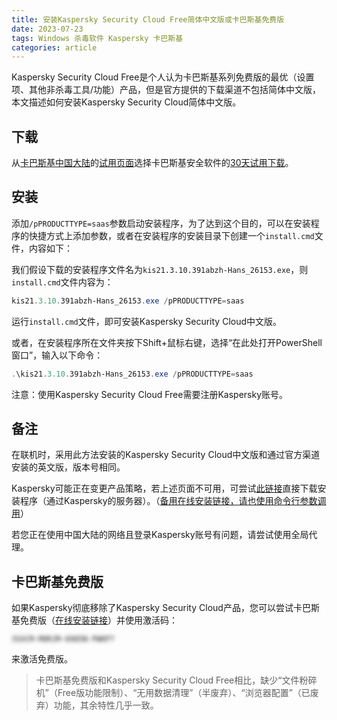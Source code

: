 ```yaml
---
title: 安装Kaspersky Security Cloud Free简体中文版或卡巴斯基免费版
date: 2023-07-23
tags: Windows 杀毒软件 Kaspersky 卡巴斯基
categories: article
---
```


Kaspersky Security Cloud Free是个人认为卡巴斯基系列免费版的最优（设置项、其他非杀毒工具/功能）产品，但是官方提供的下载渠道不包括简体中文版，本文描述如何安装Kaspersky Security Cloud简体中文版。

## 下载
从[卡巴斯基中国大陆](https://www.kaspersky.com.cn/)的[试用页面](https://www.kaspersky.com.cn/downloads)选择卡巴斯基安全软件的[30天试用下载](https://www.kaspersky.com.cn/downloads/internet-security-free-trial#download)。

## 安装
添加`/pPRODUCTTYPE=saas`参数启动安装程序，为了达到这个目的，可以在安装程序的快捷方式上添加参数，或者在安装程序的安装目录下创建一个`install.cmd`文件，内容如下：

我们假设下载的安装程序文件名为`kis21.3.10.391abzh-Hans_26153.exe`，则`install.cmd`文件内容为：

```powershell
kis21.3.10.391abzh-Hans_26153.exe /pPRODUCTTYPE=saas
```

运行`install.cmd`文件，即可安装Kaspersky Security Cloud中文版。

或者，在安装程序所在文件夹按下Shift+鼠标右键，选择“在此处打开PowerShell窗口”，输入以下命令：

```powershell
.\kis21.3.10.391abzh-Hans_26153.exe /pPRODUCTTYPE=saas
```

注意：使用Kaspersky Security Cloud Free需要注册Kaspersky账号。

## 备注
在联机时，采用此方法安装的Kaspersky Security Cloud中文版和通过官方渠道安装的英文版，版本号相同。

Kaspersky可能正在变更产品策略，若上述页面不可用，可尝试[此链接](https://trial.s.kaspersky-labs.com/registered/xapi5wqwgf32q6omgp38/3436353739367c44454c7c32_26153/kis21.3.10.391abzh-Hans_26153.exe)直接下载安装程序（通过Kaspersky的服务器）。（[备用在线安装链接，请也使用命令行参数调用](https://dm.s.kaspersky-labs.com/zh-Hans-CN/KIS/21.3.10.391/startup.exe)）

若您正在使用中国大陆的网络且登录Kaspersky账号有问题，请尝试使用全局代理。

## 卡巴斯基免费版
如果Kaspersky彻底移除了Kaspersky Security Cloud产品，您可以尝试卡巴斯基免费版（[在线安装链接](https://dm.s.kaspersky-labs.com/zh-Hans-CN/Kaspersky4Win/21.14.5.462/startup.exe)）并使用激活码：

<div>
    <div class="keys">
        <code>3SXCM-M9RJM-6985N-PWKP7</code>
    </div>
    <style>
        .keys {
            user-select: none;
            filter: blur(3px);
        }
    </style>
</div>

来激活免费版。

> 卡巴斯基免费版和Kaspersky Security Cloud Free相比，缺少“文件粉碎机”（Free版功能限制）、“无用数据清理”（半废弃）、“浏览器配置”（已废弃）功能，其余特性几乎一致。

<!--
不一定有效:

您可以参考[此资料](https://forum.kaspersky.com/topic/latest-offline-installer-for-kis-2572/#comment-13319)和[此资料](https://forum.kaspersky.com/topic/install-kaspersky-in-command-prompt-31603/)来构建Kaspersky拒绝提供的离线安装包。
-->
